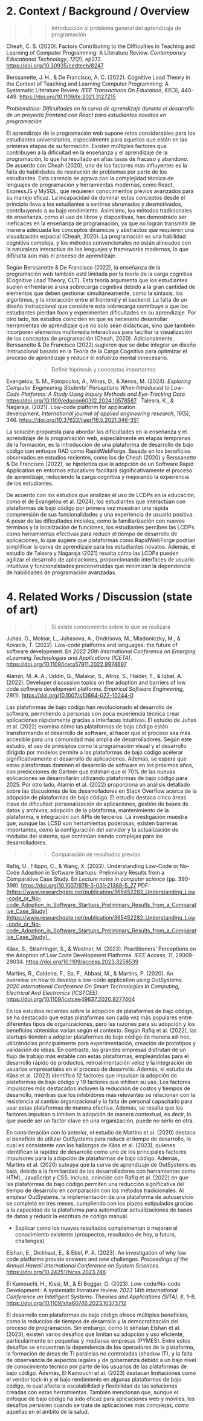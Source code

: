 # 2. Context / Background / Overview

>>> Introducción al problema general del aprendizaje de programación

Cheah, C. S. (2020). Factors Contributing to the Difficulties in Teaching and Learning of Computer Programming: A Literature Review. _Contemporary Educational Technology_, _12_(2), ep272. https://doi.org/10.30935/cedtech/8247

Berssanette, J. H., & De Francisco, A. C. (2022). Cognitive Load Theory in the Context of Teaching and Learning Computer Programming: A Systematic Literature Review. _IEEE Transactions On Education_, _65_(3), 440-449. https://doi.org/10.1109/te.2021.3127215

*Problemática: Dificultades en la curva de aprendizaje durante el desarrollo de un proyecto frontend con React para estudiantes novatos en programación*

El aprendizaje de la programación web supone retos considerables para los estudiantes universitarios, especialmente para aquellos que están en las primeras etapas de su formación. Existen múltiples factores que contribuyen a la dificultad en la enseñanza y el aprendizaje de la programación, lo que ha resultado en altas tasas de fracaso y abandono. De acuerdo con Cheah (2020), uno de los factores más influyentes es la falta de habilidades de resolución de problemas por parte de los estudiantes. Esta carencia se agrava con la complejidad técnica de lenguajes de programación y herramientas modernas, como React, ExpressJS y MySQL, que requieren conocimientos previos avanzados para su manejo eficaz. La incapacidad de dominar estos conceptos desde el principio lleva a los estudiantes a sentirse abrumados y desmotivados, contribuyendo a su bajo rendimiento. Asimismo, los métodos tradicionales de enseñanza, como el uso de libros y diapositivas, han demostrado ser ineficaces en la enseñanza de programación, ya que no logran transmitir de manera adecuada los conceptos dinámicos y abstractos que requieren una visualización espacial (Cheah, 2020). La programación es una habilidad cognitiva compleja, y los métodos convencionales no están alineados con la naturaleza interactiva de los lenguajes y frameworks modernos, lo que dificulta aún más el proceso de aprendizaje.

Según Berssanette & De Francisco (2022), la enseñanza de la programación web también está limitada por la teoría de la carga cognitiva (Cognitive Load Theory, CLT). Esta teoría argumenta que los estudiantes suelen enfrentarse a una sobrecarga cognitiva debido a la gran cantidad de elementos que deben gestionar simultáneamente, como la sintaxis, los algoritmos, y la interacción entre el frontend y el backend. La falta de un diseño instruccional que considere esta sobrecarga contribuye a que los estudiantes pierdan foco y experimenten dificultades en su aprendizaje. Por otro lado, los estudios coinciden en que es necesario desarrollar herramientas de aprendizaje que no solo sean didácticas, sino que también incorporen elementos multimedia interactivos para facilitar la visualización de los conceptos de programación (Cheah, 2020). Adicionalmente, Berssanette & De Francisco (2022) sugieren que se debe integrar un diseño instruccional basado en la Teoría de la Carga Cognitiva para optimizar el proceso de aprendizaje y reducir el esfuerzo mental innecesario.

>>> Definir hipótesis y conceptos importantes  

Evangelou, S. M., Fotopoulos, A., Minas, D., & Xenos, M. (2024). _Exploring Computer Engineering Students’ Perceptions When Introduced to Low-Code Platforms: A Study Using Inquiry Methods and Eye-Tracking Data_. https://doi.org/10.1109/educon60312.2024.10578587
 
Talesra, K., & Nagaraja. (2021). Low-code platform for application development. _International journal of applied engineering research_, _16_(5), 346. https://doi.org/10.37622/ijaer/16.5.2021.346-351

La solución propuesta para abordar las dificultades en la enseñanza y el aprendizaje de la programación web, especialmente en etapas tempranas de la formación, es la introducción de una plataforma de desarrollo de bajo código con enfoque RAD como RapidWebForge. Basada en los beneficios observados en estudios recientes, como los de Cheah (2020) y Berssanette & De Francisco (2022), se hipotetiza que la adopción de un Software Rapid Application en entornos educativos facilitará significativamente el proceso de aprendizaje, reduciendo la carga cognitiva y mejorando la experiencia de los estudiantes.

De acuerdo con los estudios que analizan el uso de LCDPs en la educación, como el de Evangelou et al. (2024), los estudiantes que interactúan con plataformas de bajo código por primera vez muestran una rápida comprensión de sus funcionalidades y una experiencia de usuario positiva. A pesar de las dificultades iniciales, como la familiarización con nuevos términos y la localización de funciones, los estudiantes perciben las LCDPs como herramientas efectivas para reducir el tiempo de desarrollo de aplicaciones, lo que sugiere que plataformas como RapidWebForge podrían simplificar la curva de aprendizaje para los estudiantes novatos. Además, el estudio de Talesra y Nagaraja (2021) resalta cómo las LCDPs pueden agilizar el desarrollo de aplicaciones, proporcionando interfaces de usuario intuitivas y funcionalidades preconstruidas que minimizan la dependencia de habilidades de programación avanzadas.

# 4. Related Works / Discussion (state of art)

>>> Si existe conocimiento sobre lo que se realizará 

Juhas, G., Molnar, L., Juhasova, A., Ondrisova, M., Mladoniczky, M., & Kovacik, T. (2022). Low-code platforms and languages: the future of software development. En _2022 20th International Conference on Emerging eLearning Technologies and Applications (ICETA)_. https://doi.org/10.1109/iceta57911.2022.9974697

Alamin, M. A. A., Uddin, G., Malakar, S., Afroz, S., Haider, T., & Iqbal, A. (2022). Developer discussion topics on the adoption and barriers of low code software development platforms. _Empirical Software Engineering_, _28_(1). https://doi.org/10.1007/s10664-022-10244-0

Las plataformas de bajo código han revolucionado el desarrollo de software, permitiendo a personas con poca experiencia técnica crear aplicaciones rápidamente gracias a interfaces intuitivas. El estudio de Juhas et al. (2022) examina cómo las plataformas de bajo código están transformando el desarrollo de software, al hacer que el proceso sea más accesible para una comunidad más amplia de desarrolladores. Según este estudio, el uso de principios como la programación visual y el desarrollo dirigido por modelos permite a las plataformas de bajo código acelerar significativamente el desarrollo de aplicaciones. Además, se espera que estas plataformas dominen el desarrollo de software en los próximos años, con predicciones de Gartner que estiman que el 70% de las nuevas aplicaciones se desarrollarán utilizando plataformas de bajo código para 2025. Por otro lado, Alamin et al. (2022) proporciona un análisis detallado sobre las discusiones de los desarrolladores en Stack Overflow acerca de la adopción de plataformas de bajo código. El estudio destaca cinco áreas clave de dificultad: personalización de aplicaciones, gestión de bases de datos y archivos, adopción de la plataforma, mantenimiento de la plataforma, e integración con APIs de terceros. La investigación muestra que, aunque las LCSD son herramientas poderosas, existen barreras importantes, como la configuración del servidor y la actualización de módulos del sistema, que continúan siendo complejas para los desarrolladores.

>>> Comparación de resultados previos 

Rafiq, U., Filippo, C., & Wang, X. (2022). Understanding Low-Code or No-Code Adoption in Software Startups: Preliminary Results from a Comparative Case Study. En _Lecture notes in computer science_ (pp. 390-398). https://doi.org/10.1007/978-3-031-21388-5_27
PDF: [https://www.researchgate.net/publication/365452282_Understanding_Low-code_or_No-code_Adoption_in_Software_Startups_Preliminary_Results_from_a_Comparative_Case_Study](https://www.researchgate.net/publication/365452282_Understanding_Low-code_or_No-code_Adoption_in_Software_Startups_Preliminary_Results_from_a_Comparative_Case_Study)  

Käss, S., Strahringer, S., & Westner, M. (2023). Practitioners’ Perceptions on the Adoption of Low Code Development Platforms. _IEEE Access_, _11_, 29009-29034. https://doi.org/10.1109/access.2023.3258539

Martins, R., Caldeira, F., Sa, F., Abbasi, M., & Martins, P. (2020). An overview on how to develop a low-code application using OutSystems. _2020 International Conference On Smart Technologies In Computing, Electrical And Electronics (ICSTCEE)_. https://doi.org/10.1109/icstcee49637.2020.9277404

En los estudios recientes sobre la adopción de plataformas de bajo código, se ha destacado que estas plataformas son cada vez más populares entre diferentes tipos de organizaciones, pero las razones para su adopción y los beneficios obtenidos varían según el contexto. Según Rafiq et al. (2022), las startups tienden a adoptar plataformas de bajo código de manera ad-hoc, utilizándolas principalmente para experimentación, creación de prototipos y validación de ideas. En contraste, las grandes empresas disfrutan de un flujo de trabajo más estable con estas plataformas, empleándolas para el desarrollo rápido de productos, retroalimentación veloz y la integración de usuarios empresariales en el proceso de desarrollo. Además, el estudio de Käss et al. (2023) identificó 12 factores que impulsan la adopción de plataformas de bajo código y 19 factores que inhiben su uso. Los factores impulsores más destacados incluyen la reducción de costos y tiempos de desarrollo, mientras que los inhibidores más relevantes se relacionan con la resistencia al cambio organizacional y la falta de personal capacitado para usar estas plataformas de manera efectiva. Además, se resalta que los factores impulsan o inhiben la adopción de manera contextual, es decir, lo que puede ser un factor clave en una organización, puede no serlo en otra.

En consideración con lo anterior, el estudio de Martins et al. (2020) destaca el beneficio de utilizar OutSystems para reducir el tiempo de desarrollo, lo cual es consistente con los hallazgos de Käss et al. (2023), quienes identifican la rapidez de desarrollo como uno de los principales factores impulsores para la adopción de plataformas de bajo código. Además, Martins et al. (2020) subraya que la curva de aprendizaje de OutSystems es baja, debido a la familiaridad de los desarrolladores con herramientas como HTML, JavaScript y CSS. Incluso, coincide con Rafiq et al. (2022) en que las plataformas de bajo código permiten una reducción significativa del tiempo de desarrollo en comparación con los métodos tradicionales. Al emplear OutSystems, la implementación de una plataforma de autoservicio se completó en tres meses, cumpliendo con los plazos estipulados gracias a la capacidad de la plataforma para automatizar actualizaciones de bases de datos y reducir la escritura de código manual.

- Explicar como los nuevos resultados complementan o mejoran el conocimiento existente (prospectos, resultados de hoy, a futuro, challenges) 

Elshan, E., Dickhaut, E., & Ebel, P. A. (2023). An investigation of why low code platforms provide answers and new challenges. _Proceedings of the Annual Hawaii International Conference on System Sciences_. https://doi.org/10.24251/hicss.2023.746

El Kamouchi, H., Kissi, M., & El Beggar, O. (2023). Low-code/No-code Development : A systematic literature review. _2023 14th International Conference on Intelligent Systems: Theories and Applications (SITA)_, _8_, 1–8. https://doi.org/10.1109/sita60746.2023.10373712

El desarrollo con plataformas de bajo código ofrece múltiples beneficios, como la reducción de tiempos de desarrollo y la democratización del proceso de programación. Sin embargo, como lo señalan Elshan et al. (2023), existen varios desafíos que limitan su adopción y uso eficiente, particularmente en pequeñas y medianas empresas (PYMES). Entre estos desafíos se encuentran la dependencia de los operadores de la plataforma, la formación de áreas de TI paralelas no controladas (shadow IT), y la falta de observancia de aspectos legales y de gobernanza debido a un bajo nivel de conocimiento técnico por parte de los usuarios de las plataformas de bajo código. Además, El Kamouchi et al. (2023) destacan limitaciones como el vendor lock-in y el bajo rendimiento en algunas plataformas de bajo código, lo cual afecta la escalabilidad y flexibilidad de las soluciones creadas con estas herramientas. También mencionan que, aunque el enfoque de bajo código ha sido eficaz para aplicaciones web y móviles, los desafíos persisten cuando se trata de aplicaciones más complejas, como aquellas en el ámbito de la salud.


